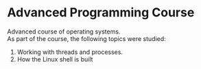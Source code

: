 # Advanced Programming Course

Advanced course of operating systems.<br>
As part of the course, the following topics were studied:
1. Working with threads and processes.
2. How the Linux shell is built
